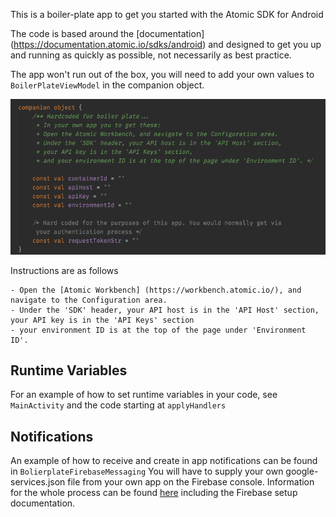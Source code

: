 This is a boiler-plate app to get you started with the Atomic SDK for Android

The code is based around the [documentation] (https://documentation.atomic.io/sdks/android) and
designed to get you up and running as quickly as possible, not necessarily as best practice.

The app won't run out of the box, you will need to add your own values to `BoilerPlateViewModel`
in the companion object. 


![Viewmodel companion object](viewmodel.png)

Instructions are as follows

    - Open the [Atomic Workbench] (https://workbench.atomic.io/), and navigate to the Configuration area.
    - Under the 'SDK' header, your API host is in the 'API Host' section, your API key is in the 'API Keys' section
    - your environment ID is at the top of the page under 'Environment ID'.


## Runtime Variables

For an example of how to set runtime variables in your code, see `MainActivity` and the code starting
at `applyHandlers`

## Notifications

An example of how to receive and create in app notifications can be found in `BolierplateFirebaseMessaging`
You will have to supply your own google-services.json file from your own app on the Firebase console.
Information for the whole process can be found [here](https://documentation.atomic.io/sdks/android#notifications)
including the Firebase setup documentation.